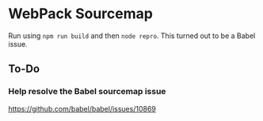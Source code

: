 # WebPack Sourcemap

Run using `npm run build` and then `node repro`. This turned out to be a Babel
issue.

## To-Do

### Help resolve the Babel sourcemap issue

https://github.com/babel/babel/issues/10869
